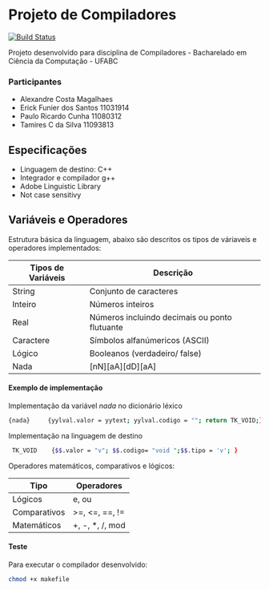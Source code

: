 # Projeto de Compiladores


[![Build Status](https://travis-ci.org/joemccann/dillinger.svg?branch=master)](https://travis-ci.org/joemccann/dillinger)

Projeto desenvolvido para disciplina de Compiladores - Bacharelado em Ciência da Computação - UFABC

### Participantes

- Alexandre Costa Magalhaes 
- Erick Funier dos Santos   11031914
- Paulo Ricardo Cunha       11080312
- Tamires C da Silva        11093813

## Especificações

- Linguagem de destino: C++
- Integrador e compilador g++ 
- Adobe Linguistic Library
- Not case sensitivy

## Variáveis e Operadores

Estrutura básica da linguagem, abaixo são descritos os tipos de váriaveis e operadores implementados:

| Tipos de Variáveis | Descrição |
| ------ | ------ |
| String | Conjunto de caracteres |
| Inteiro | Números inteiros |
| Real | Números incluindo decimais ou ponto flutuante |
| Caractere | Símbolos alfanúmericos (ASCII) |
| Lógico | Booleanos (verdadeiro/ false) |
| Nada | [nN][aA][dD][aA] |


#### Exemplo de implementação
Implementação da variável *nada* no dicionário léxico
```sh
{nada}     {yylval.valor = yytext; yylval.codigo = ""; return TK_VOID;}
```
Implementação na linguagem de destino
```sh
 TK_VOID    {$$.valor = "v"; $$.codigo= "void ";$$.tipo = 'v'; }
```

Operadores matemáticos, comparativos e lógicos:

| Tipo | Operadores |
| ------ | ------ |
| Lógicos | e, ou |
| Comparativos | >=, <=, ==, != |
| Matemáticos | +, -, *, /, mod |

#### Teste

Para executar o compilador desenvolvido:

```sh
chmod +x makefile
```
